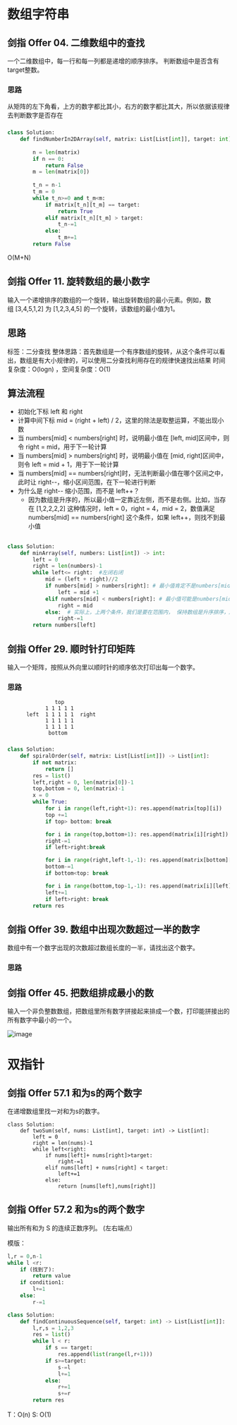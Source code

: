 # 数组字符串

## 剑指 Offer 04. 二维数组中的查找
一个二维数组中，每一行和每一列都是递增的顺序排序。 判断数组中是否含有target整数。

### 思路
从矩阵的左下角看，上方的数字都比其小，右方的数字都比其大，所以依据该规律去判断数字是否存在
###
```python
class Solution:
    def findNumberIn2DArray(self, matrix: List[List[int]], target: int) -> bool:
        
        n = len(matrix)
        if n == 0:
            return False
        m = len(matrix[0])
        
        t_n = n-1
        t_m = 0
        while t_n>=0 and t_m<m:
            if matrix[t_n][t_m] == target:
                return True
            elif matrix[t_n][t_m] > target:
                t_n-=1
            else:
                t_m+=1
        return False
```
O(M+N)

## 剑指 Offer 11. 旋转数组的最小数字
输入一个递增排序的数组的一个旋转，输出旋转数组的最小元素。例如，数组 [3,4,5,1,2] 为 [1,2,3,4,5] 的一个旋转，该数组的最小值为1。  
 
## 思路
标签：二分查找
整体思路：首先数组是一个有序数组的旋转，从这个条件可以看出，数组是有大小规律的，可以使用二分查找利用存在的规律快速找出结果
时间复杂度：O(logn) ，空间复杂度：O(1) 
## 算法流程
+ 初始化下标 left 和 right
+ 计算中间下标 mid = (right + left) / 2​，这里的除法是取整运算，不能出现小数
+ 当 numbers[mid] < numbers[right] 时，说明最小值在 ​[left, mid]​ 区间中，则令 right = mid，用于下一轮计算
+ 当 numbers[mid] > numbers[right]​ 时，说明最小值在 [mid, right]​ 区间中，则令 left = mid + 1，用于下一轮计算
+ 当 numbers[mid] == numbers[right]​ 时，无法判断最小值在哪个区间之中，此时让 right--，缩小区间范围，在下一轮进行判断
+ 为什么是 right-- 缩小范围，而不是 left++？
    + 因为数组是升序的，所以最小值一定靠近左侧，而不是右侧。比如，当存在 [1,2,2,2,2] 这种情况时，left = 0，right = 4，mid = 2，数值满足 numbers[mid] == numbers[right] 这个条件，如果 left++，则找不到最小值

##
```python
class Solution:
    def minArray(self, numbers: List[int]) -> int:
        left = 0
        right = len(numbers)-1
        while left<= right:  #左闭右闭
            mid = (left + right)//2
            if numbers[mid] > numbers[right]: # 最小值肯定不是numbers[mid], 因此范围改为在[mid+1,right]中存在最小值
                left = mid +1
            elif numbers[mid] < numbers[right]: # 最小值可能是numbers[mid],因此范围改为[left,mid]中存在最小值
                right = mid
            else:  # 实际上，上两个条件，我们是要在范围内， 保持数组是升序排序，所以，我们需要的最小数一定是靠左的，因此当numbers[mid] == numbers[right]，right-=1
                right-=1
        return numbers[left]
```
## 剑指 Offer 29. 顺时针打印矩阵
输入一个矩阵，按照从外向里以顺时针的顺序依次打印出每一个数字。

### 思路
```
               top
            1 1 1 1 1
      left  1 1 1 1 1  right
            1 1 1 1 1
            1 1 1 1 1
             bottom
```

### 

```python
class Solution:
    def spiralOrder(self, matrix: List[List[int]]) -> List[int]:
        if not matrix:
            return []
        res = list()
        left,right = 0, len(matrix[0])-1
        top,bottom = 0, len(matrix)-1
        x = 0
        while True:
            for i in range(left,right+1): res.append(matrix[top][i])
            top +=1
            if top> bottom: break

            for i in range(top,bottom+1): res.append(matrix[i][right])
            right-=1
            if left>right:break

            for i in range(right,left-1,-1): res.append(matrix[bottom][i])
            bottom-=1
            if bottom<top: break

            for i in range(bottom,top-1,-1): res.append(matrix[i][left])
            left+=1
            if left>right: break
        return res
```
 
## 剑指 Offer 39. 数组中出现次数超过一半的数字

数组中有一个数字出现的次数超过数组长度的一半，请找出这个数字。

### 思路


## 剑指 Offer 45. 把数组排成最小的数

输入一个非负整数数组，把数组里所有数字拼接起来排成一个数，打印能拼接出的所有数字中最小的一个。

<!-- https://excalidraw.com/#json=ejqYS52UNAEdw-JoPJvLZ,BYKGVFB67BLkDXBE6jU8Mg -->
![image](https://user-images.githubusercontent.com/69283174/144213553-a751cc12-a90d-4709-8dc0-6e54fbbe5e8a.png)


### 

# 双指针

## 剑指 Offer 57.1 和为s的两个数字

在递增数组里找一对和为s的数字。

```
class Solution:
    def twoSum(self, nums: List[int], target: int) -> List[int]:
        left = 0
        right = len(nums)-1
        while left<right:
            if nums[left]+ nums[right]>target:
                right-=1
            elif nums[left] + nums[right] < target:
                left+=1
            else:
                return [nums[left],nums[right]]
```


## 剑指 Offer 57.2 和为s的两个数字

输出所有和为 S 的连续正数序列。  (左右端点）

模版：
```python
l,r = 0,n-1
while l <r:
    if (找到了):
        return value
    if condition1:
        l+=1
    else:
        r-=1
```

```python
class Solution:
    def findContinuousSequence(self, target: int) -> List[List[int]]:
        l,r,s = 1,2,3
        res = list()
        while l < r:
            if s == target:
                res.append(list(range(l,r+1)))
            if s>=target:
                s-=l
                l+=1
            else:
                r+=1
                s+=r
        return res
```
T：O(n)
S: O(1)




